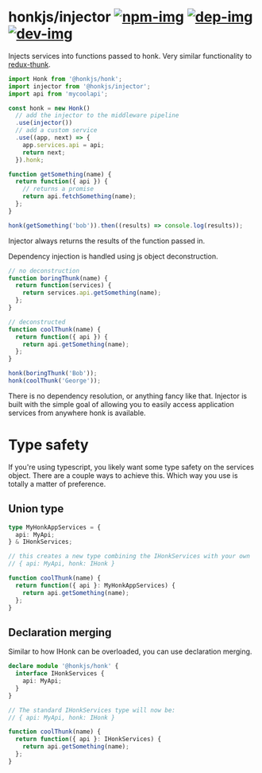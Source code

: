 # honkjs/injector [![npm-img]][npm-link] [![dep-img]][dep-link] [![dev-img]][dev-link]

[npm-img]: https://img.shields.io/npm/v/@honkjs/injector.svg?style=flat-square 'npm version'
[npm-link]: https://www.npmjs.com/package/@honkjs/injector
[dep-img]: https://david-dm.org/honkjs/injector.svg?style=flat-square 'dependency status'
[dep-link]: https://david-dm.org/honkjs/injector
[dev-img]: https://david-dm.org/honkjs/injector/dev-status.svg?style=flat-square 'dev dependency status'
[dev-link]: https://david-dm.org/honkjs/injector?type=dev

Injects services into functions passed to honk. Very similar functionality to [redux-thunk](https://github.com/reduxjs/redux-thunk).

```js
import Honk from '@honkjs/honk';
import injector from '@honkjs/injector';
import api from 'mycoolapi';

const honk = new Honk()
  // add the injector to the middleware pipeline
  .use(injector())
  // add a custom service
  .use((app, next) => {
    app.services.api = api;
    return next;
  }).honk;

function getSomething(name) {
  return function({ api }) {
    // returns a promise
    return api.fetchSomething(name);
  };
}

honk(getSomething('bob')).then((results) => console.log(results));
```

Injector always returns the results of the function passed in.

Dependency injection is handled using js object deconstruction.

```js
// no deconstruction
function boringThunk(name) {
  return function(services) {
    return services.api.getSomething(name);
  };
}

// deconstructed
function coolThunk(name) {
  return function({ api }) {
    return api.getSomething(name);
  };
}

honk(boringThunk('Bob'));
honk(coolThunk('George'));
```

There is no dependency resolution, or anything fancy like that. Injector is built with the simple goal of allowing you to easily access application services from anywhere honk is available.

# Type safety

If you're using typescript, you likely want some type safety on the services object. There are a couple ways to achieve this. Which way you use is totally a matter of preference.

## Union type

```ts
type MyHonkAppServices = {
  api: MyApi;
} & IHonkServices;

// this creates a new type combining the IHonkServices with your own
// { api: MyApi, honk: IHonk }

function coolThunk(name) {
  return function({ api }: MyHonkAppServices) {
    return api.getSomething(name);
  };
}
```

## Declaration merging

Similar to how IHonk can be overloaded, you can use declaration merging.

```ts
declare module '@honkjs/honk' {
  interface IHonkServices {
    api: MyApi;
  }
}

// The standard IHonkServices type will now be:
// { api: MyApi, honk: IHonk }

function coolThunk(name) {
  return function({ api }: IHonkServices) {
    return api.getSomething(name);
  };
}
```
